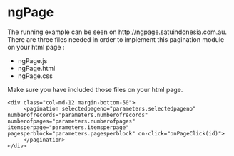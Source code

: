# ngPage
<MTMarkdownOptions output='raw'>
The running example can be seen on http://ngpage.satuindonesia.com.au. There are three files needed in order to implement this pagination module on your html page :

* ngPage.js    
* ngPage.html
* ngPage.css

Make sure you have included those files on your html page.

```
<div class="col-md-12 margin-bottom-50">
     <pagination selectedpageno="parameters.selectedpageno" numberofrecords="parameters.numberofrecords" numberofpages="parameters.numberofpages" itemsperpage="parameters.itemsperpage" pagesperblock="parameters.pagesperblock" on-click="onPageClick(id)">
     </pagination>
</div>
```
